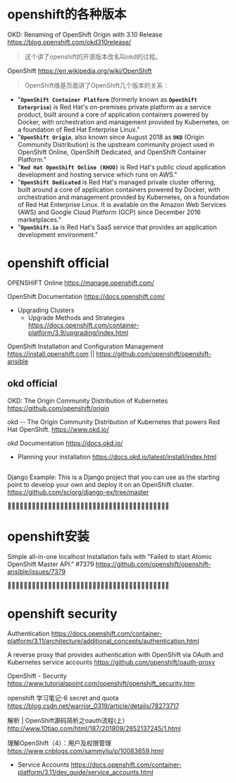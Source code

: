 

# openshift的各种版本

OKD: Renaming of OpenShift Origin with 3.10 Release https://blog.openshift.com/okd310release/
> 这个讲了openshift的开源版本改名叫okd的过程。

OpenShift https://en.wikipedia.org/wiki/OpenShift
> OpenShift维基页面讲了OpenShift几个版本的关系：
- "**`OpenShift Container Platform`** (formerly known as **`OpenShift Enterprise`**) is Red Hat's on-premises private platform as a service product, built around a core of application containers powered by Docker, with orchestration and management provided by Kubernetes, on a foundation of Red Hat Enterprise Linux."
- "**`OpenShift Origin`**, also known since August 2018 as **`OKD`** (Origin Community Distribution) is the upstream community project used in OpenShift Online, OpenShift Dedicated, and OpenShift Container Platform."
- "**`Red Hat OpenShift Online (RHOO)`** is Red Hat's public cloud application development and hosting service which runs on AWS."
- "**`OpenShift Dedicated`** is Red Hat's managed private cluster offering, built around a core of application containers powered by Docker, with orchestration and management provided by Kubernetes, on a foundation of Red Hat Enterprise Linux. It is available on the Amazon Web Services (AWS) and Google Cloud Platform (GCP) since December 2016 marketplaces."
- "**`OpenShift.io`** is Red Hat's SaaS service that provides an application development environment."

# openshift official

OPENSHIFT Online https://manage.openshift.com/

OpenShift Documentation https://docs.openshift.com/
- Upgrading Clusters
  * Upgrade Methods and Strategies https://docs.openshift.com/container-platform/3.9/upgrading/index.html

OpenShift Installation and Configuration Management https://install.openshift.com || https://github.com/openshift/openshift-ansible

## okd official

OKD: The Origin Community Distribution of Kubernetes https://github.com/openshift/origin

okd -- The Origin Community Distribution of Kubernetes that powers Red Hat OpenShift. https://www.okd.io/

okd Documentation https://docs.okd.io/
- Planning your installation https://docs.okd.io/latest/install/index.html

##

Django Example: This is a Django project that you can use as the starting point to develop your own and deploy it on an OpenShift cluster. https://github.com/sclorg/django-ex/tree/master

:couple::couple::couple::couple::couple::couple::couple::couple::couple::couple::couple::couple::couple::couple::couple::couple::couple::couple::couple::couple::couple::couple::couple::couple::couple::couple::couple::couple::couple::couple::couple::couple::couple::couple::couple::couple::couple::couple::couple::couple:

# openshift安装

Simple all-in-one localhost Installation fails with "Failed to start Atomic OpenShift Master API." #7379 https://github.com/openshift/openshift-ansible/issues/7379

:couple::couple::couple::couple::couple::couple::couple::couple::couple::couple::couple::couple::couple::couple::couple::couple::couple::couple::couple::couple::couple::couple::couple::couple::couple::couple::couple::couple::couple::couple::couple::couple::couple::couple::couple::couple::couple::couple::couple::couple:

# openshift security

Authentication https://docs.openshift.com/container-platform/3.11/architecture/additional_concepts/authentication.html

A reverse proxy that provides authentication with OpenShift via OAuth and Kubernetes service accounts https://github.com/openshift/oauth-proxy

OpenShift - Security https://www.tutorialspoint.com/openshift/openshift_security.htm

openshift 学习笔记-6 secret and quota https://blog.csdn.net/warrior_0319/article/details/78273717

解析 | OpenShift源码简析之oauth流程(上） http://www.10tiao.com/html/187/201809/2652137245/1.html

理解OpenShift（4）：用户及权限管理 https://www.cnblogs.com/sammyliu/p/10083659.html
  - Service Accounts https://docs.openshift.com/container-platform/3.11/dev_guide/service_accounts.html


